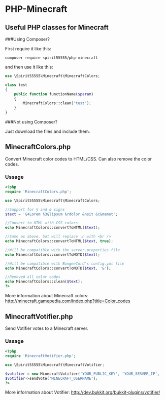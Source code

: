 # PHP-Minecraft
## Useful PHP classes for Minecraft

###Using Composer?

First require it like this:
```
composer require spirit55555/php-minecraft
```

and then use it like this:
```php
use \Spirit55555\Minecraft\MinecraftColors;

class test
{
    public function functionName($param)
    {
        MinecraftColors::clean("test");
    }
}
```

###Not using Composer?

Just download the files and include them.

## MinecraftColors.php

Convert Minecraft color codes to HTML/CSS. Can also remove the color codes.

### Ussage

```php
<?php
require 'MinecraftColors.php';

use \Spirit55555\Minecraft\MinecraftColors;

//Support for § and & signs
$text = '§4Lorem §3§lipsum §rdolor &nsit &c&mamet';

//Convert to HTML with CSS colors
echo MinecraftColors::convertToHTML($text);

//Same as above, but will replace \n with <br />
echo MinecraftColors::convertToHTML($text, true);

//Will be compatible with the server.properties file
echo MinecraftColors::convertToMOTD($text);

//Will be compatible with BungeeCord's config.yml file
echo MinecraftColors::convertToMOTD($text, '&');

//Removed all color codes
echo MinecraftColors::clean($text);
?>
```

More information about Minecraft colors: http://minecraft.gamepedia.com/index.php?title=Color_codes

## MinecraftVotifier.php

Send Votifier votes to a Minecraft server.

### Ussage

```php
<?php
require 'MinecraftVotifier.php';

use \Spirit55555\Minecraft\MinecraftVotifier;

$votifier = new MinecraftVotifier('YOUR_PUBLIC_KEY', 'YOUR_SERVER_IP', 'YOUR_VOTIFIER_PORT', 'YOUR_SERVICE_NAME');
$votifier->sendVote('MINECRAFT_USERNAME');
?>
```

More information about Votifier: http://dev.bukkit.org/bukkit-plugins/votifier/
